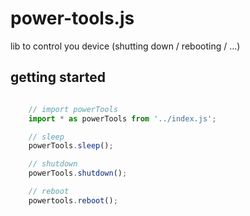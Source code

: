 # power-tools.js
 lib to control you device (shutting down / rebooting / ...)

## getting started
```javascript

    // import powerTools
    import * as powerTools from '../index.js';

    // sleep
    powerTools.sleep();

    // shutdown
    powerTools.shutdown();

    // reboot
    powertools.reboot();

```